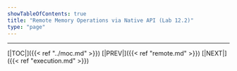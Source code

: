 ```yaml
---
showTableOfContents: true
title: "Remote Memory Operations via Native API (Lab 12.2)"
type: "page"
---
```





---
[|TOC|]({{< ref "../moc.md" >}})
[|PREV|]({{< ref "remote.md" >}})
[|NEXT|]({{< ref "execution.md" >}})